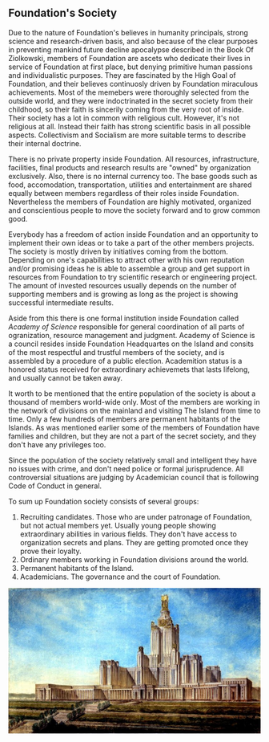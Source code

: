## Foundation's Society

Due to the nature of Foundation's believes in humanity principals, strong science and research-driven basis, and also because of the clear purposes in preventing mankind future decline apocalypse described in the Book Of Ziolkowski, members of Foundation are ascets who dedicate their lives in service of Foundation at first place, but denying primitive human passions and individualistic purposes. They are fascinated by the High Goal of Foundation, and their believes continuosly driven by Foundation miraculous achievements. Most of the memebers were thoroughly selected from the outside world, and they were indoctrinated in the secret society from their childhood, so their faith is sincerily coming from the very root of inside. Their society has a lot in common with religious cult. However, it's not religious at all. Instead their faith has strong scientific basis in all possible aspects. Collectivism and Socialism are more suitable terms to describe their internal doctrine.

There is no private property inside Foundation. All resources, infrastructure, facilities, final products and research results are "owned" by organization exclusively. Also, there is no internal currency too. The base goods such as food, accomodation, transportation, utilities and entertainment are shared equally between members regardless of their roles inside Foundation. Nevertheless the members of Foundation are highly motivated, organized and conscientious people to move the society forward and to grow common good.

Everybody has a freedom of action inside Foundation and an opportunity to implement their own ideas or to take a part of the other members projects. The society is mostly driven by initiatives coming from the bottom. Depending on one's capabilities to attract other with his own reputation and/or promising ideas he is able to assemble a group and get support in resources from Foundation to try scientific research or engineering project. The amount of invested resources usually depends on the number of supporting members and is growing as long as the project is showing successful intermediate results.

Aside from this there is one formal institution inside Foundation called *Academy of Science* responsible for general coordination of all parts of ogranization, resource management and judgment. Academy of Science is a council resides inside Foundation Headquartes on the Island and consits of the most respectful and trustful members of the society, and is assembled by a procedure of a public election. Academition status is a honored status received for extraordinary achievemets that lasts lifelong, and usually cannot be taken away.

It worth to be mentioned that the entire population of the society is about a thousand of members world-wide only. Most of the members are working in the network of divisions on the mainland and visiting The Island from time to time. Only a few hundreds of members are permanent habitants of the Islands. As was mentioned earlier some of the members of Foundation have families and children, but they are not a part of the secret society, and they don't have any privileges too.

Since the population of the society relatively small and intelligent they have no issues with crime, and don't need police or formal jurisprudence. All controversial situations are judging by Academician council that is following Code of Conduct in general.

To sum up Foundation society consists of several groups:

1. Recruiting candidates. Those who are under patronage of Foundation, but not actual members yet. Usually young people showing extraordinary abilities in various fields. They don't have access to organization secrets and plans. They are getting promoted once they prove their loyalty.
2. Ordinary members working in Foundation divisions around the world.
3. Permanent habitants of the Island.
4. Academicians. The governance and the court of Foundation.

![Academy Illustration](../../images/msu.jpg)
